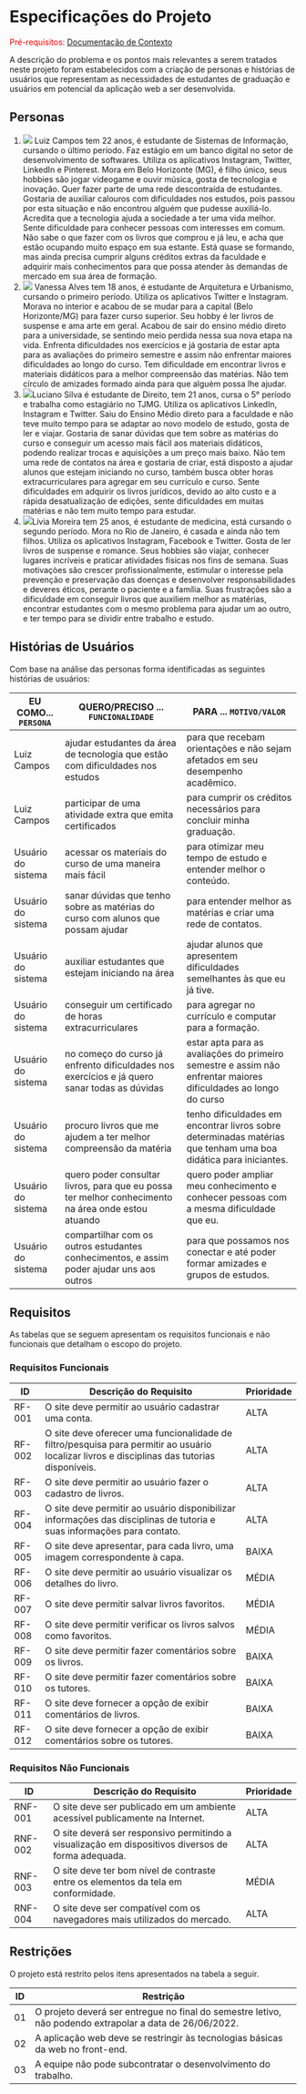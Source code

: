 # Especificações do Projeto

<span style="color:red">Pré-requisitos: <a href="https://github.com/ICEI-PUC-Minas-PMV-ADS/pmv-ads-2022-1-e1-proj-web-t3-vida-de-estudante/blob/main/docs/01-Documentação%20de%20Contexto.md"> Documentação de Contexto</a></span>

A descrição do problema e os pontos mais relevantes a serem tratados neste projeto foram estabelecidos com a criação de personas e histórias de usuários que representam as necessidades de estudantes de graduação e usuários em potencial da aplicação web a ser desenvolvida.


## Personas

<ol>
  <li><img src="https://github.com/ICEI-PUC-Minas-PMV-ADS/pmv-ads-2022-1-e1-proj-web-t3-vida-de-estudante/blob/main/docs/img/Persona1.png?raw=true"> Luiz Campos tem 22 anos, é estudante de Sistemas de Informação, cursando o último período. Faz estágio em um banco digital no setor de desenvolvimento de softwares. Utiliza os aplicativos Instagram, Twitter, LinkedIn e Pinterest. Mora em Belo Horizonte (MG), é filho único, seus hobbies são jogar videogame e ouvir música, gosta de tecnologia e inovação. Quer fazer parte de uma rede descontraída de estudantes. Gostaria de auxiliar calouros com dificuldades nos estudos, pois passou por esta situação e não encontrou alguém que pudesse auxiliá-lo. Acredita que a tecnologia ajuda a sociedade a ter uma vida melhor. Sente dificuldade para conhecer pessoas com interesses em comum. Não sabe o que fazer com os livros que comprou e já leu, e acha que estão ocupando muito espaço em sua estante. Está quase se formando, mas ainda precisa cumprir alguns créditos extras da faculdade e adquirir mais conhecimentos para que possa atender às demandas de mercado em sua área de formação.</li>
  <li><img src="https://github.com/ICEI-PUC-Minas-PMV-ADS/pmv-ads-2022-1-e1-proj-web-t3-vida-de-estudante/blob/main/docs/img/persona2.png?raw=true"> Vanessa Alves tem 18 anos, é estudante de Arquitetura e Urbanismo, cursando o primeiro período. Utiliza os aplicativos Twitter e Instagram. Morava no interior e acabou de se mudar para a capital (Belo Horizonte/MG) para fazer curso superior. Seu hobby é ler livros de suspense e ama arte em geral. Acabou de sair do ensino médio direto para a universidade, se sentindo meio perdida nessa sua nova etapa na vida. Enfrenta dificuldades nos exercícios e já gostaria de estar apta para as avaliações do primeiro semestre e assim não enfrentar maiores dificuldades ao longo do curso. Tem dificuldade em encontrar livros e materiais didáticos para a melhor compreensão das matérias. Não tem círculo de amizades formado ainda para que alguém possa lhe ajudar.</li>
  <li><img src="https://github.com/ICEI-PUC-Minas-PMV-ADS/pmv-ads-2022-1-e1-proj-web-t3-vida-de-estudante/blob/main/docs/img/Persona3.png?raw=true">Luciano Silva é estudante de Direito, tem 21 anos, cursa o 5° período e trabalha como estagiário no TJMG. Utiliza os aplicativos LinkedIn, Instagram e Twitter. Saiu do Ensino Médio direto para a faculdade e não teve muito tempo para se adaptar ao novo modelo de estudo, gosta de ler e viajar. Gostaria de sanar dúvidas que tem sobre as matérias do curso e conseguir um acesso mais fácil aos materiais didáticos, podendo realizar trocas e aquisições a um preço mais baixo. Não tem uma rede de contatos na área e gostaria de criar, está disposto a ajudar alunos que estejam iniciando no curso, também busca obter horas extracurriculares para agregar em seu currículo e curso. Sente dificuldades em adquirir os livros jurídicos, devido ao alto custo e a rápida desatualização de edições, sente dificuldades em muitas matérias e não tem muito tempo para estudar.</li> 
  <li><img src="https://user-images.githubusercontent.com/100447878/164997761-fec1a7b3-231e-476b-95ca-2fbe605d45ee.png">Lívia Moreira tem 25 anos, é estudante de medicina, está cursando o segundo período. Mora no Rio de Janeiro, é casada e ainda não tem filhos. Utiliza os aplicativos Instagram, Facebook e Twitter. Gosta de ler livros de suspense e romance. Seus hobbies são viajar, conhecer lugares incríveis e praticar atividades físicas nos fins de semana. Suas motivaçòes são crescer profissionalmente, estimular o interesse pela prevenção e preservação das doenças e desenvolver responsabilidades e deveres éticos, perante o paciente e a família. Suas frustrações são a dificuldade em conseguir livros que auxiliem melhor as matérias, encontrar estudantes com o mesmo problema para ajudar um ao outro, e ter tempo para se dividir entre trabalho e estudo.</li>
</ol>


## Histórias de Usuários

Com base na análise das personas forma identificadas as seguintes histórias de usuários:

|EU COMO... `PERSONA`| QUERO/PRECISO ... `FUNCIONALIDADE`                                             |PARA ... `MOTIVO/VALOR`                 |
|--------------------|--------------------------------------------------------------------------------|----------------------------------------|
|Luiz Campos | ajudar estudantes da área de tecnologia que estão com dificuldades nos estudos | para que recebam orientações e não sejam afetados em seu desempenho acadêmico. |
|Luiz Campos | participar de uma atividade extra que emita certificados | para cumprir os créditos necessários para concluir minha graduação. |
|Usuário do sistema | acessar os materiais do curso de uma maneira mais fácil | para otimizar meu tempo de estudo e entender melhor o conteúdo. |
|Usuário do sistema | sanar dúvidas que tenho sobre as matérias do curso com alunos que possam ajudar | para entender melhor as matérias e criar uma rede de contatos.|
|Usuário do sistema | auxiliar estudantes que estejam iniciando na área  | ajudar alunos que apresentem dificuldades semelhantes às que eu já tive. |
|Usuário do sistema |conseguir um certificado de horas extracurriculares | para agregar no currículo e computar para a formação.|
|Usuário do sistema |no começo do curso já enfrento dificuldades nos exercícios e já quero sanar todas as dúvidas | estar apta para as avaliações do primeiro semestre e assim não enfrentar maiores dificuldades ao longo do curso|
|Usuário do sistema | procuro livros que me ajudem a ter melhor compreensão da matéria  | tenho dificuldades em encontrar livros sobre determinadas matérias que tenham uma boa didática para iniciantes. |
|Usuário do sistema | quero poder consultar livros, para que eu possa ter melhor conhecimento na área onde estou atuando  | quero poder ampliar meu conhecimento e conhecer pessoas com a mesma dificuldade que eu. |
|Usuário do sistema | compartilhar com os outros estudantes conhecimentos, e assim poder ajudar uns aos outros  | para que possamos nos conectar e até poder formar amizades e grupos de estudos. |


## Requisitos

As tabelas que se seguem apresentam os requisitos funcionais e não funcionais que detalham o escopo do projeto.

### Requisitos Funcionais

|ID    | Descrição do Requisito  | Prioridade |
|------|-----------------------------------------|----|
|RF-001| O site deve permitir ao usuário cadastrar uma conta. | ALTA | 
|RF-002| O site deve oferecer uma funcionalidade de filtro/pesquisa para permitir ao usuário localizar livros e disciplinas das tutorias disponíveis.   | ALTA |
|RF-003| O site deve permitir ao usuário fazer o cadastro de livros.   | ALTA |
|RF-004| O site deve permitir ao usuário disponibilizar informações das disciplinas de tutoria e suas informações para contato.   | ALTA |
|RF-005| O site deve apresentar, para cada livro, uma imagem correspondente à capa.   | BAIXA |
|RF-006| O site deve permitir ao usuário visualizar os detalhes do livro.   | MÉDIA |
|RF-007| O site deve permitir salvar livros favoritos.   | MÉDIA |
|RF-008| O site deve permitir verificar os livros salvos como favoritos.  | MÉDIA |
|RF-009| O site deve permitir fazer comentários sobre os livros.   | BAIXA |
|RF-010| O site deve permitir fazer comentários sobre os tutores.   | BAIXA |
|RF-011| O site deve fornecer a opção de exibir comentários de livros.  | BAIXA |
|RF-012| O site deve fornecer a opção de exibir comentários sobre os tutores.   | BAIXA |


### Requisitos Não Funcionais

|ID     | Descrição do Requisito  |Prioridade |
|-------|-------------------------|----|
|RNF-001| O site deve ser publicado em um ambiente acessível publicamente na Internet. | ALTA | 
|RNF-002| O site deverá ser responsivo permitindo a visualização em dispositivos diversos de forma adequada. | ALTA | 
|RNF-003| O site deve ter bom nível de contraste entre os elementos da tela em conformidade. | MÉDIA | 
|RNF-004| O site deve ser compatível com os navegadores mais utilizados do mercado. | ALTA | 


## Restrições

O projeto está restrito pelos itens apresentados na tabela a seguir.

|ID| Restrição                                             |
|--|---------------------------------------------------------------------------------------------------------|
|01| O projeto deverá ser entregue no final do semestre letivo, não podendo extrapolar a data de 26/06/2022. |
|02| A aplicação web deve se restringir às tecnologias básicas da web no front-end.                          |
|03| A equipe não pode subcontratar o desenvolvimento do trabalho.                                           |

